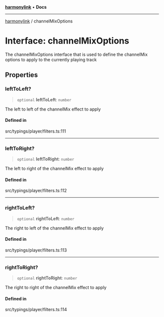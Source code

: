 [**harmonylink**](../README.md) • **Docs**

***

[harmonylink](../globals.md) / channelMixOptions

# Interface: channelMixOptions

The channelMixOptions interface that is used to define the channelMix options to apply to the currently playing track

## Properties

### leftToLeft?

> `optional` **leftToLeft**: `number`

The left to left of the channelMix effect to apply

#### Defined in

src/typings/player/filters.ts:111

***

### leftToRight?

> `optional` **leftToRight**: `number`

The left to right of the channelMix effect to apply

#### Defined in

src/typings/player/filters.ts:112

***

### rightToLeft?

> `optional` **rightToLeft**: `number`

The right to left of the channelMix effect to apply

#### Defined in

src/typings/player/filters.ts:113

***

### rightToRight?

> `optional` **rightToRight**: `number`

The right to right of the channelMix effect to apply

#### Defined in

src/typings/player/filters.ts:114
